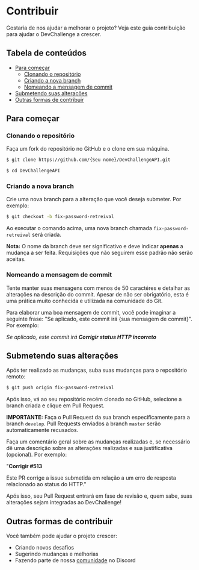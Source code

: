 # Contribuir
Gostaria de nos ajudar a melhorar o projeto? Veja este guia contribuição para ajudar o DevChallenge a crescer.

## Tabela de conteúdos

- [Para começar](#para-começar)
  - [Clonando o repositório](#clonando-o-repositório)
  - [Criando a nova branch](#criando-a-nova-branch)
  - [Nomeando a mensagem de commit](#nomeando-a-mensagem-de-commit)
- [Submetendo suas alterações](#submetendo-suas-alterações)
- [Outras formas de contribuir](#outras-formas-de-contribuir)

## Para começar

### Clonando o repositório

Faça um fork do repositório no GitHub e o clone em sua máquina.
```bash
$ git clone https://github.com/{Seu nome}/DevChallengeAPI.git

$ cd DevChallengeAPI
```

### Criando a nova branch
Crie uma nova branch para a alteração que você deseja submeter. Por exemplo:
```bash
$ git checkout -b fix-password-retreival
```
Ao executar o comando acima, uma nova branch chamada `fix-password-retreival` será criada.

**Nota:** O nome da branch deve ser significativo e deve indicar **apenas** a mudança a ser feita. Requisições que não seguirem esse padrão não serão aceitas.

### Nomeando a mensagem de commit

Tente manter suas mensagens com menos de 50 caractéres e detalhar as alterações na descrição do commit. Apesar de não ser obrigatório, esta é uma prática muito conhecida e utilizada na comunidade do Git.

Para elaborar uma boa mensagem de commit, você pode imaginar a seguinte frase: "Se aplicado, este commit irá {sua mensagem de commit}". Por exemplo:

*Se aplicado, este commit irá **Corrigir status HTTP incorreto***

## Submetendo suas alterações

Após ter realizado as mudanças, suba suas mudanças para o repositório remoto:

```bash
$ git push origin fix-password-retreival
```

Após isso, vá ao seu repositório recém clonado no GitHub, selecione a branch criada e clique em Pull Request.

**IMPORTANTE:** Faça o Pull Request da sua branch especificamente para a branch `develop`. Pull Requests enviados a branch `master` serão automaticamente recusados.

Faça um comentário geral sobre as mudanças realizadas e, se necessário dê uma descrição sobre as alterações realizadas e sua justificativa (opcional). Por exemplo:

"**Corrigir #513**

Este PR corrige a issue submetida em relação a um erro de resposta relacionado ao status do HTTP."

Após isso, seu Pull Request entrará em fase de revisão e, quem sabe, suas alterações sejam integradas ao DevChallenge!

## Outras formas de contribuir
Você também pode ajudar o projeto crescer:

- Criando novos desafios
- Sugerindo mudanças e melhorias
- Fazendo parte de nossa [comunidade](https://discord.gg/yvYXhGj) no Discord

